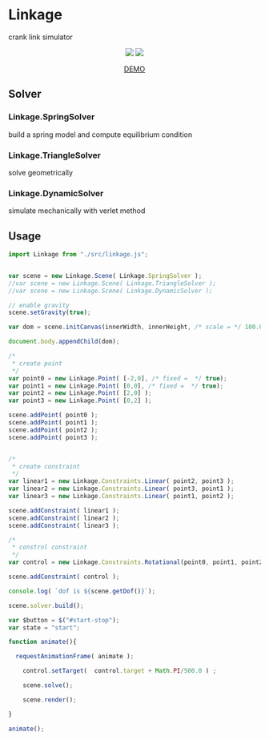 # Linkage
crank link simulator

<p align="center">
  <a href="https://moritanian.github.io/Linkage.js#demo1"><img src="https://moritanian.github.io/Linkage.js/images/demo1.png"/></a>
  <a href="https://moritanian.github.io/Linkage.js#demo3"><img src="https://moritanian.github.io/Linkage.js/images/demo2.png"/></a>
</p>


<p align="center"><a href="https://moritanian.github.io/Linkage.js/">DEMO</a></p>

## Solver
### Linkage.SpringSolver
build a spring model and compute equilibrium condition

### Linkage.TriangleSolver
solve geometrically 

### Linkage.DynamicSolver
simulate mechanically with verlet method

## Usage
```demo.js
import Linkage from "./src/linkage.js";


var scene = new Linkage.Scene( Linkage.SpringSolver );
//var scene = new Linkage.Scene( Linkage.TriangleSolver );
//var scene = new Linkage.Scene( Linkage.DynamicSolver );

// enable gravity
scene.setGravity(true);

var dom = scene.initCanvas(innerWidth, innerHeight, /* scale = */ 100.0);

document.body.appendChild(dom);

/*
 * create point
 */
var point0 = new Linkage.Point( [-2,0], /* fixed =  */ true);
var point1 = new Linkage.Point( [0,0], /* fixed =  */ true);
var point2 = new Linkage.Point( [2,0] );
var point3 = new Linkage.Point( [0,2] );

scene.addPoint( point0 );
scene.addPoint( point1 );
scene.addPoint( point2 );
scene.addPoint( point3 );


/*
 * create constraint
 */
var linear1 = new Linkage.Constraints.Linear( point2, point3 );
var linear2 = new Linkage.Constraints.Linear( point3, point1 );
var linear3 = new Linkage.Constraints.Linear( point1, point2 );

scene.addConstraint( linear1 );
scene.addConstraint( linear2 );
scene.addConstraint( linear3 );

/*
 * constrol constraint
 */
var control = new Linkage.Constraints.Rotational(point0, point1, point2);

scene.addConstraint( control );

console.log( `dof is ${scene.getDof()}`);

scene.solver.build();

var $button = $("#start-stop");
var state = "start";

function animate(){

  requestAnimationFrame( animate );

	control.setTarget(  control.target + Math.PI/500.0 ) ;

	scene.solve();

	scene.render();

}

animate();
  
```
